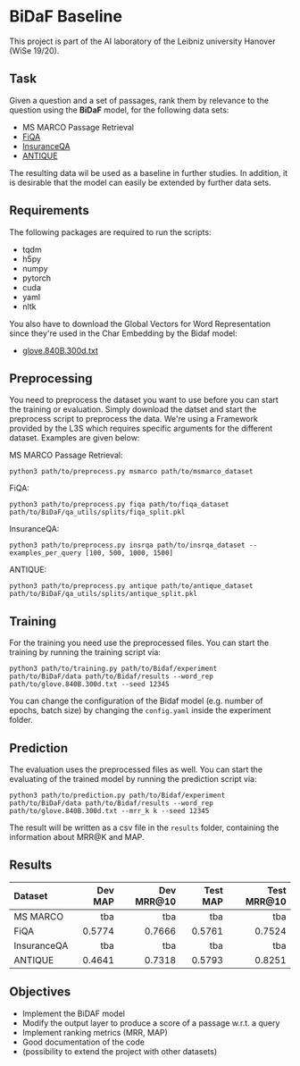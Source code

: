 # BiDaF Baseline

This project is part of the AI laboratory of the Leibniz university Hanover (WiSe 19/20).

## Task
Given a question and a set of passages, rank them by relevance to the
question using the **BiDaF** model, for the following data sets:

- MS MARCO Passage Retrieval
- [FiQA](https://sites.google.com/view/fiqa)
- [InsuranceQA](https://github.com/shuzi/insuranceQA)
- [ANTIQUE](https://ciir.cs.umass.edu/downloads/Antique/)

The resulting data wil be used as a baseline in further studies. In addition, it is desirable that the model can easily be extended by further data sets.

## Requirements
The following packages are required to run the scripts:

- tqdm
- h5py
- numpy
- pytorch
- cuda
- yaml
- nltk

You also have to download the Global Vectors for Word Representation since they're used in the Char Embedding by the Bidaf model:

- [glove.840B.300d.txt](https://nlp.stanford.edu/data/glove.840B.300d.zip)

## Preprocessing
You need to preprocess the dataset you want to use before you can start the training or evaluation. Simply download the datset and start the preprocess script to preprocess the data. We're using a Framework provided by the L3S which requires specific arguments for the different dataset. Examples are given below:

MS MARCO Passage Retrieval:

  `python3 path/to/preprocess.py msmarco path/to/msmarco_dataset`

FiQA:

  `python3 path/to/preprocess.py fiqa path/to/fiqa_dataset path/to/BiDaF/qa_utils/splits/fiqa_split.pkl`

InsuranceQA:

  `python3 path/to/preprocess.py insrqa path/to/insrqa_dataset --examples_per_query [100, 500, 1000, 1500]`

ANTIQUE:

  `python3 path/to/preprocess.py antique path/to/antique_dataset path/to/BiDaF/qa_utils/splits/antique_split.pkl`

## Training
For the training you need use the preprocessed files. You can start the training by running the training script via:

```
python3 path/to/training.py path/to/Bidaf/experiment path/to/BiDaF/data path/to/Bidaf/results --word_rep path/to/glove.840B.300d.txt --seed 12345
```

You can change the configuration of the Bidaf model (e.g. number of epochs, batch size) by changing the `config.yaml` inside the experiment folder.

## Prediction
The evaluation uses the preprocessed files as well. You can start the evaluating of the trained model by running the prediction script via:

```
python3 path/to/prediction.py path/to/Bidaf/experiment path/to/BiDaF/data path/to/Bidaf/results --word_rep path/to/glove.840B.300d.txt --mrr_k k --seed 12345
```

The result will be written as a csv file in the `results` folder, containing the information about MRR@K and MAP.

## Results

| Dataset     | Dev MAP | Dev MRR@10 | Test MAP | Test MRR@10 |
|:------------|--------:| ----------:|---------:|------------:|
| MS MARCO    | tba     | tba        | tba      | tba         |
| FiQA        | 0.5774  | 0.7666     | 0.5761   | 0.7524      |
| InsuranceQA | tba     | tba        | tba      | tba         |
| ANTIQUE     | 0.4641  | 0.7318     | 0.5793   | 0.8251      |

## Objectives

- Implement the BiDAF model
- Modify the output layer to produce a score of a passage w.r.t. a query
- Implement ranking metrics (MRR, MAP)
- Good documentation of the code
- (possibility to extend the project with other datasets)
